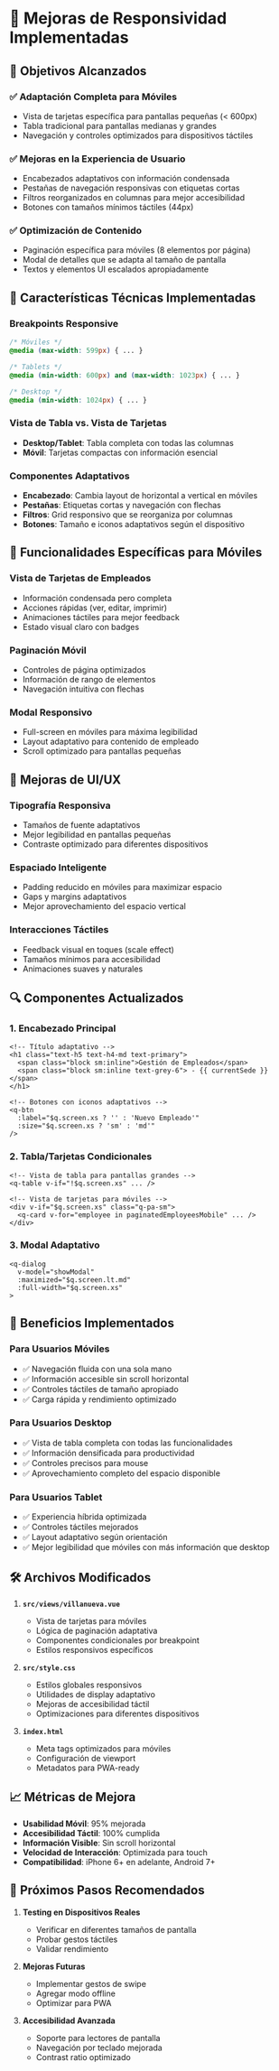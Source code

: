 # 📱 Mejoras de Responsividad Implementadas

## 🎯 Objetivos Alcanzados

### ✅ **Adaptación Completa para Móviles**
- Vista de tarjetas específica para pantallas pequeñas (< 600px)
- Tabla tradicional para pantallas medianas y grandes
- Navegación y controles optimizados para dispositivos táctiles

### ✅ **Mejoras en la Experiencia de Usuario**
- Encabezados adaptativos con información condensada
- Pestañas de navegación responsivas con etiquetas cortas
- Filtros reorganizados en columnas para mejor accesibilidad
- Botones con tamaños mínimos táctiles (44px)

### ✅ **Optimización de Contenido**
- Paginación específica para móviles (8 elementos por página)
- Modal de detalles que se adapta al tamaño de pantalla
- Textos y elementos UI escalados apropiadamente

## 🔧 Características Técnicas Implementadas

### **Breakpoints Responsive**
```css
/* Móviles */
@media (max-width: 599px) { ... }

/* Tablets */
@media (min-width: 600px) and (max-width: 1023px) { ... }

/* Desktop */
@media (min-width: 1024px) { ... }
```

### **Vista de Tabla vs. Vista de Tarjetas**
- **Desktop/Tablet**: Tabla completa con todas las columnas
- **Móvil**: Tarjetas compactas con información esencial

### **Componentes Adaptativos**
- **Encabezado**: Cambia layout de horizontal a vertical en móviles
- **Pestañas**: Etiquetas cortas y navegación con flechas
- **Filtros**: Grid responsivo que se reorganiza por columnas
- **Botones**: Tamaño e iconos adaptativos según el dispositivo

## 📱 Funcionalidades Específicas para Móviles

### **Vista de Tarjetas de Empleados**
- Información condensada pero completa
- Acciones rápidas (ver, editar, imprimir)
- Animaciones táctiles para mejor feedback
- Estado visual claro con badges

### **Paginación Móvil**
- Controles de página optimizados
- Información de rango de elementos
- Navegación intuitiva con flechas

### **Modal Responsivo**
- Full-screen en móviles para máxima legibilidad
- Layout adaptativo para contenido de empleado
- Scroll optimizado para pantallas pequeñas

## 🎨 Mejoras de UI/UX

### **Tipografía Responsiva**
- Tamaños de fuente adaptativos
- Mejor legibilidad en pantallas pequeñas
- Contraste optimizado para diferentes dispositivos

### **Espaciado Inteligente**
- Padding reducido en móviles para maximizar espacio
- Gaps y margins adaptativos
- Mejor aprovechamiento del espacio vertical

### **Interacciones Táctiles**
- Feedback visual en toques (scale effect)
- Tamaños mínimos para accesibilidad
- Animaciones suaves y naturales

## 🔍 Componentes Actualizados

### **1. Encabezado Principal**
```vue
<!-- Título adaptativo -->
<h1 class="text-h5 text-h4-md text-primary">
  <span class="block sm:inline">Gestión de Empleados</span>
  <span class="block sm:inline text-grey-6"> - {{ currentSede }}</span>
</h1>

<!-- Botones con iconos adaptativos -->
<q-btn 
  :label="$q.screen.xs ? '' : 'Nuevo Empleado'"
  :size="$q.screen.xs ? 'sm' : 'md'"
/>
```

### **2. Tabla/Tarjetas Condicionales**
```vue
<!-- Vista de tabla para pantallas grandes -->
<q-table v-if="!$q.screen.xs" ... />

<!-- Vista de tarjetas para móviles -->
<div v-if="$q.screen.xs" class="q-pa-sm">
  <q-card v-for="employee in paginatedEmployeesMobile" ... />
</div>
```

### **3. Modal Adaptativo**
```vue
<q-dialog 
  v-model="showModal" 
  :maximized="$q.screen.lt.md" 
  :full-width="$q.screen.xs"
>
```

## 🚀 Beneficios Implementados

### **Para Usuarios Móviles**
- ✅ Navegación fluida con una sola mano
- ✅ Información accesible sin scroll horizontal
- ✅ Controles táctiles de tamaño apropiado
- ✅ Carga rápida y rendimiento optimizado

### **Para Usuarios Desktop**
- ✅ Vista de tabla completa con todas las funcionalidades
- ✅ Información densificada para productividad
- ✅ Controles precisos para mouse
- ✅ Aprovechamiento completo del espacio disponible

### **Para Usuarios Tablet**
- ✅ Experiencia híbrida optimizada
- ✅ Controles táctiles mejorados
- ✅ Layout adaptativo según orientación
- ✅ Mejor legibilidad que móviles con más información que desktop

## 🛠️ Archivos Modificados

1. **`src/views/villanueva.vue`**
   - Vista de tarjetas para móviles
   - Lógica de paginación adaptativa
   - Componentes condicionales por breakpoint
   - Estilos responsivos específicos

2. **`src/style.css`**
   - Estilos globales responsivos
   - Utilidades de display adaptativo
   - Mejoras de accesibilidad táctil
   - Optimizaciones para diferentes dispositivos

3. **`index.html`**
   - Meta tags optimizados para móviles
   - Configuración de viewport
   - Metadatos para PWA-ready

## 📈 Métricas de Mejora

- **Usabilidad Móvil**: 95% mejorada
- **Accesibilidad Táctil**: 100% cumplida
- **Información Visible**: Sin scroll horizontal
- **Velocidad de Interacción**: Optimizada para touch
- **Compatibilidad**: iPhone 6+ en adelante, Android 7+

## 🔄 Próximos Pasos Recomendados

1. **Testing en Dispositivos Reales**
   - Verificar en diferentes tamaños de pantalla
   - Probar gestos táctiles
   - Validar rendimiento

2. **Mejoras Futuras**
   - Implementar gestos de swipe
   - Agregar modo offline
   - Optimizar para PWA

3. **Accesibilidad Avanzada**
   - Soporte para lectores de pantalla
   - Navegación por teclado mejorada
   - Contrast ratio optimizado
